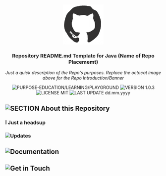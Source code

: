 <p align="center"><img src="/md_assets/octocat.gif" alt="Logo" width="130" height="130"></p>
<h3 align="center">Repository README.md Template for Java (Name of Repo Placememt)</h3>
<p align="center"><em>Just a quick description of the Repo's purposes. Replace the octocat image above for the Repo Introduction/Banner</em></p>
<p align="center">
   <img src="https://img.shields.io/badge/PURPOSE-EDUCATION/LEARNING/PLAYGROUND-%2300416a?logoColor=white&labelColor=%2300416a&color=%2324292e&textColor=white" alt="PURPOSE-EDUCATION/LEARNING/PLAYGROUND">
   <img src="https://img.shields.io/badge/VERSION-1.0.3-%2300416a?logoColor=white&labelColor=%2300416a&color=%2324292e&textColor=white" alt="VERSION 1.0.3">
   <img src="https://img.shields.io/badge/LICENSE-MIT-%2300416a?logoColor=white&labelColor=%2300416a&color=%2324292e&textColor=white" alt="LICENSE MIT">
   <img src="https://img.shields.io/badge/LAST%20UPDATE-dd.mm.yyyy-%2300416a?logoColor=white&labelColor=%2300416a&color=%2324292e&textColor=white" alt="LAST UPDATE dd.mm.yyyy">
</p>

## ![SECTION About this Repository](https://img.shields.io/badge/SECTION-About%20this%20Repository-%2300416a?logoColor=white&labelColor=%2300416a&color=%2324292e&textColor=white)



### :grey_exclamation: Just a headsup

### ![Updates](https://img.shields.io/badge/%3E%3E%3E--Updates-%2300416a?logoColor=white&labelColor=%2300416a&color=%2324292e&textColor=white)


## ![Documentation](https://img.shields.io/badge/%3E%3E%3E--Documentation-%2300416a?logoColor=white&labelColor=%2300416a&color=%2324292e&textColor=white)


## ![Get in Touch](https://img.shields.io/badge/%3E%3E%3E--Get%20in%20Touch-%2300416a?logoColor=white&labelColor=%2300416a&color=%2324292e&textColor=white)
